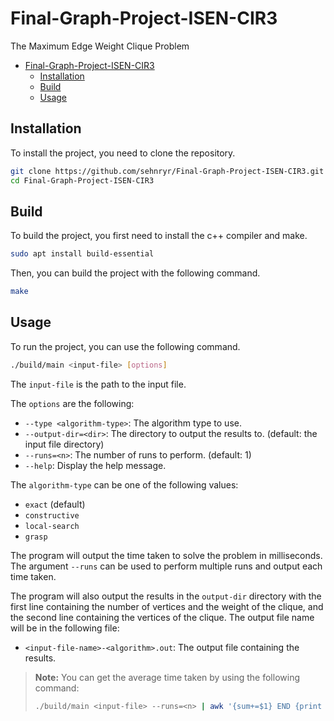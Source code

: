 # Final-Graph-Project-ISEN-CIR3
The Maximum Edge Weight Clique Problem

- [Final-Graph-Project-ISEN-CIR3](#final-graph-project-isen-cir3)
  - [Installation](#installation)
  - [Build](#build)
  - [Usage](#usage)


## Installation
To install the project, you need to clone the repository.

```bash
git clone https://github.com/sehnryr/Final-Graph-Project-ISEN-CIR3.git
cd Final-Graph-Project-ISEN-CIR3
```

## Build
To build the project, you first need to install the c++ compiler and make.

```bash
sudo apt install build-essential
```

Then, you can build the project with the following command.

```bash
make
```

## Usage
To run the project, you can use the following command.

```bash
./build/main <input-file> [options]
```

The `input-file` is the path to the input file.

The `options` are the following:
- `--type <algorithm-type>`: The algorithm type to use.
- `--output-dir=<dir>`: The directory to output the results to. (default: the input file directory)
- `--runs=<n>`: The number of runs to perform. (default: 1)
- `--help`: Display the help message.

The `algorithm-type` can be one of the following values:
- `exact` (default)
- `constructive`
- `local-search`
- `grasp`

The program will output the time taken to solve the problem in milliseconds.
The argument `--runs` can be used to perform multiple runs and output each time taken.

The program will also output the results in the `output-dir` directory with the
first line containing the number of vertices and the weight of the clique, and
the second line containing the vertices of the clique. The output file name will
be in the following file:
- `<input-file-name>-<algorithm>.out`: The output file containing the results.

> **Note:**
> You can get the average time taken by using the following command:
> ```bash
> ./build/main <input-file> --runs=<n> | awk '{sum+=$1} END {print sum/NR}'
> ```